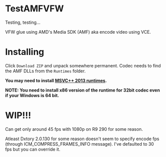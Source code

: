 # TestAMFVFW

Testing, testing...

VFW glue using AMD's Media SDK (AMF) aka encode video using VCE.

# Installing

Click `Download ZIP` and unpack somewhere permanent. Codec needs to find the AMF DLLs from the `Runtimes` folder.

**You may need to install [MSVC++ 2013 runtimes](http://www.microsoft.com/en-us/download/details.aspx?id=40784).**

**NOTE: You need to install x86 version of the runtime for 32bit codec even if your Windows is 64 bit.**


# WIP!!!
Can get only around 45 fps with 1080p on R9 290 for some reason.

Atleast Dxtory 2.0.130 for some reason doesn't seem to specify encode fps (through ICM_COMPRESS_FRAMES_INFO message). I've defaulted to 30 fps but you can override it.
